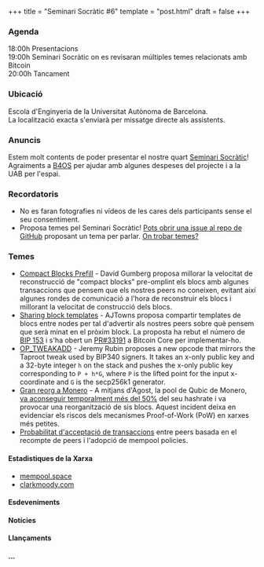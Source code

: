 +++
title = "Seminari Socràtic #6"
template = "post.html"
draft = false
+++

### Agenda
18:00h Presentacions\
19:00h Seminari Socràtic on es revisaran múltiples temes relacionats amb Bitcoin\
20:00h Tancament

### Ubicació
Escola d'Enginyeria de la Universitat Autònoma de Barcelona.\
La localització exacta s'enviarà per missatge directe als assistents.

### Anuncis
Estem molt contents de poder presentar el nostre quart [Seminari Socràtic](/about)!\
Agraiments a [B4OS](https://www.libreriadesatoshi.com/b4os) per ajudar amb algunes despeses del projecte i a la UAB per l'espai.

### Recordatoris
- No es faran fotografies ni vídeos de les cares dels participants sense el seu consentiment.
- Proposa temes pel Seminari Socràtic! [Pots obrir una issue al repo de GitHub](https://github.com/Bit-Devs-Barcelona/bit-devs-barcelona.github.io/issues) proposant un tema per parlar. [On trobar temes?](/about/find-topics/)

### Temes

- [Compact Blocks Prefill](https://delvingbitcoin.org/t/stats-on-compact-block-reconstructions/1052/34) - David Gumberg proposa millorar la velocitat de reconstrucció de "compact blocks" pre-omplint els blocs amb algunes transaccions que pensem que els nostres peers no coneixen, evitant així algunes rondes de comunicació a l'hora de reconstruir els blocs i millorant la velocitat de construcció dels blocs.
- [Sharing block templates](https://delvingbitcoin.org/t/sharing-block-templates/1906) - AJTowns proposa compartir templates de blocs entre nodes per tal d'advertir als nostres peers sobre què pensem que serà minat en el pròxim block. La proposta ha rebut el número de [BIP 153](https://github.com/bitcoin/bips/pull/1937) i s'ha obert un [PR#33191](https://github.com/bitcoin/bitcoin/pull/33191) a Bitcoin Core per implementar-ho.
- [OP_TWEAKADD](https://github.com/bitcoin/bips/blob/4500b0ad25e3e61c58b26d563f1dcc232d21d7a8/bip-XXXX.md) - Jeremy Rubin proposes a new opcode that mirrors the Taproot tweak used by BIP340 signers. It takes an x-only public key and a 32-byte integer `h` on the stack and pushes the x-only public key corresponding to `P + h*G`, where `P` is the lifted point for the input x-coordinate and `G` is the secp256k1 generator.
- [Gran reorg a Monero](https://qubic.org/pr/qubic-overtakes-monero-s-hash-rate-in-live-51-takeover-demo) - A mitjans d'Agost, la pool de Qubic de Monero, [va aconseguir temporalment més del 50%](https://coinmetrics.substack.com/p/state-of-the-network-issue-326) del seu hashrate i va provocar una reorganització de sis blocs. Aquest incident deixa en evidenciar els riscos dels mecanismes Proof-of-Work (PoW) en xarxes més petites.
- [Probabilitat d'acceptació de transaccions](https://x.com/murchandamus/status/1971647746299121773) entre peers basada en el recompte de peers i l'adopció de mempool policies.

#### Estadistiques de la Xarxa
- [mempool.space](https://mempool.space/)
- [clarkmoody.com](https://bitcoin.clarkmoody.com/dashboard/)

#### Esdeveniments

#### Notícies

#### Llançaments

#### ...
